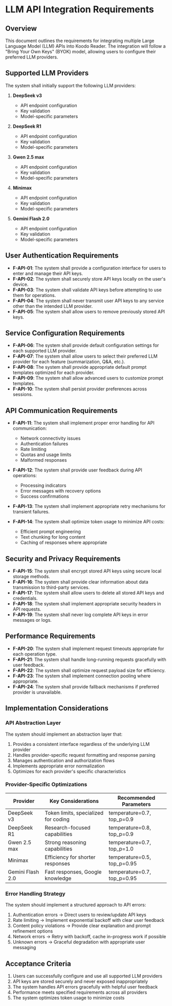 # LLM API Integration Requirements

## Overview

This document outlines the requirements for integrating multiple Large Language Model (LLM) APIs into Koodo Reader. The integration will follow a "Bring Your Own Keys" (BYOK) model, allowing users to configure their preferred LLM providers.

## Supported LLM Providers

The system shall initially support the following LLM providers:

1. **DeepSeek v3**
   - API endpoint configuration
   - Key validation
   - Model-specific parameters

2. **DeepSeek R1**
   - API endpoint configuration
   - Key validation
   - Model-specific parameters

3. **Gwen 2.5 max**
   - API endpoint configuration
   - Key validation
   - Model-specific parameters

4. **Minimax**
   - API endpoint configuration
   - Key validation
   - Model-specific parameters

5. **Gemini Flash 2.0**
   - API endpoint configuration
   - Key validation
   - Model-specific parameters

## User Authentication Requirements

- **F-API-01**: The system shall provide a configuration interface for users to enter and manage their API keys.
- **F-API-02**: The system shall securely store API keys locally on the user's device.
- **F-API-03**: The system shall validate API keys before attempting to use them for operations.
- **F-API-04**: The system shall never transmit user API keys to any service other than the intended LLM provider.
- **F-API-05**: The system shall allow users to remove previously stored API keys.

## Service Configuration Requirements

- **F-API-06**: The system shall provide default configuration settings for each supported LLM provider.
- **F-API-07**: The system shall allow users to select their preferred LLM provider for each feature (summarization, Q&A, etc.).
- **F-API-08**: The system shall provide appropriate default prompt templates optimized for each provider.
- **F-API-09**: The system shall allow advanced users to customize prompt templates.
- **F-API-10**: The system shall persist provider preferences across sessions.

## API Communication Requirements

- **F-API-11**: The system shall implement proper error handling for API communication:
  - Network connectivity issues
  - Authentication failures
  - Rate limiting
  - Quotas and usage limits
  - Malformed responses

- **F-API-12**: The system shall provide user feedback during API operations:
  - Processing indicators
  - Error messages with recovery options
  - Success confirmations

- **F-API-13**: The system shall implement appropriate retry mechanisms for transient failures.

- **F-API-14**: The system shall optimize token usage to minimize API costs:
  - Efficient prompt engineering
  - Text chunking for long content
  - Caching of responses where appropriate

## Security and Privacy Requirements

- **F-API-15**: The system shall encrypt stored API keys using secure local storage methods.
- **F-API-16**: The system shall provide clear information about data transmission to third-party services.
- **F-API-17**: The system shall allow users to delete all stored API keys and credentials.
- **F-API-18**: The system shall implement appropriate security headers in API requests.
- **F-API-19**: The system shall never log complete API keys in error messages or logs.

## Performance Requirements

- **F-API-20**: The system shall implement request timeouts appropriate for each operation type.
- **F-API-21**: The system shall handle long-running requests gracefully with user feedback.
- **F-API-22**: The system shall optimize request payload size for efficiency.
- **F-API-23**: The system shall implement connection pooling where appropriate.
- **F-API-24**: The system shall provide fallback mechanisms if preferred provider is unavailable.

## Implementation Considerations

### API Abstraction Layer

The system should implement an abstraction layer that:

1. Provides a consistent interface regardless of the underlying LLM provider
2. Handles provider-specific request formatting and response parsing
3. Manages authentication and authorization flows
4. Implements appropriate error normalization
5. Optimizes for each provider's specific characteristics

### Provider-Specific Optimizations

| Provider | Key Considerations | Recommended Parameters |
|----------|-------------------|------------------------|
| DeepSeek v3 | Token limits, specialized for coding | temperature=0.7, top_p=0.9 |
| DeepSeek R1 | Research-focused capabilities | temperature=0.8, top_p=0.9 |
| Gwen 2.5 max | Strong reasoning capabilities | temperature=0.7, top_p=1.0 |
| Minimax | Efficiency for shorter responses | temperature=0.5, top_p=0.95 |
| Gemini Flash 2.0 | Fast responses, Google knowledge | temperature=0.7, top_p=0.95 |

### Error Handling Strategy

The system should implement a structured approach to API errors:

1. Authentication errors → Direct users to review/update API keys
2. Rate limiting → Implement exponential backoff with clear user feedback
3. Content policy violations → Provide clear explanation and prompt refinement options
4. Network errors → Retry with backoff, cache in-progress work if possible
5. Unknown errors → Graceful degradation with appropriate user messaging

## Acceptance Criteria

1. Users can successfully configure and use all supported LLM providers
2. API keys are stored securely and never exposed inappropriately
3. The system handles API errors gracefully with helpful user feedback
4. Performance meets specified requirements across all providers
5. The system optimizes token usage to minimize costs 